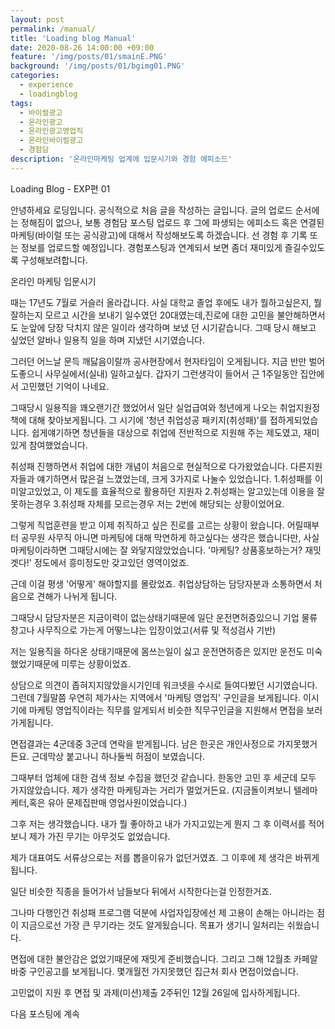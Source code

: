 ```yaml
---
layout: post
permalink: /manual/
title: 'Loading blog Manual'
date: 2020-08-26 14:00:00 +09:00
feature: '/img/posts/01/smainE.PNG'
background: '/img/posts/01/bgimg01.PNG'
categories:
  - experience
  - loadingblog
tags:
  - 바이럴광고
  - 온라인광고
  - 온라인광고영업직
  - 온라인바이럴광고
  - 경험담
description: '온라인마케팅 업계에 입문시기와 경험 에피소드'
---
```

Loading Blog - EXP편 01

안녕하세요 로딩입니다.
공식적으로 처음 글을 작성하는 글입니다.
글의 업로드 순서에는 정해짐이 없으나, 보통 경험담 포스팅 업로드 후 그에 파생되는 에피소드
혹은 연결된 마케팅(바이럴 또는 공식광고)에 대해서 작성해보도록 하겠습니다. 선 경험 후 기록 또는 정보를 업로드할 예정입니다. 경험포스팅과 연계되서 보면 좀더 재미있게 즐길수있도록 구성해보려합니다.


온라인 마케팅 입문시기

때는 17년도 7월로 거슬러 올라갑니다.
사실 대학교 졸업 후에도 내가 뭘하고싶은지, 뭘잘하는지 모르고
시간을 보내기 일수였던 20대였는데,진로에 대한 고민을 불안해하면서도
눈앞에 당장 닥치지 않은 일이라 생각하며 보냈 던 시기같습니다.
그때 당시 해보고 싶었던 알바나 일용직 일을 하며 지냈던 시기였습니다.

그러던 어느날 문득 깨닳음이랄까 공사현장에서 현자타임이 오게됩니다.
지금 반만 벌어도좋으니 사무실에서(실내) 일하고싶다.
갑자기 그런생각이 들어서 근 1주일동안 집안에서 고민했던 기억이 나네요.

그때당시 일용직을 꽤오랜기간 했었어서  일단 실업급여와 청년에게 나오는 취업지원정책에 대해 찾아보게됩니다.
그 시기에 '청년 취업성공 패키지(취성패)'를 접하게되었습니다.
쉽게얘기하면 청년들을 대상으로 취업에 전반적으로 지원해 주는 제도였고, 재미있게 참여했었습니다.

취성패 진행하면서 취업에 대한 개념이 처음으로 현실적으로 다가왔었습니다.
다른지원자들과 얘기하면서 많은걸 느꼈었는데, 크게 3가지로 나눌수 있었습니다.
1.취성패를 이미알고있었고, 이 제도를 효율적으로 활용하던 지원자
2.취성패는 알고있는데 이용을 잘 못하는경우
3.취성패 자체를 모르는경우
저는 2번에 해당되는 상황이었어요.

그렇게 직업훈련을 받고 이제 취직하고 싶은 진로를 고르는 상황이 왔습니다.
어릴때부터 공무원 사무직 아니면 마케팅에 대해 막연하게 하고싶다는 생각은 했습니다만,
사실 마케팅이라하면 그때당시에는 잘 와닿지않았었습니다.
'마케팅? 상품홍보하는거? 재밋겟다!'
정도에서 흥미정도만 갖고있던 영역이었죠.

근데 이걸 평생 '어떻게' 해야할지를 몰랐었죠.
취업상담하는 담당자분과 소통하면서 처음으로 견해가 나뉘게 됩니다.

그때당시 담당자분은 지금이력이 없는상태기때문에 일단 운전면허증있으니 기업 물류창고나 사무직으로 가는게 어떻느냐는 입장이었고(서류 및 적성검사 기반)

저는 일용직을 하다온 상태기때문에 몸쓰는일이 싫고 운전면허증은 있지만 운전도 미숙했었기때문에 미루는 상황이었죠.

상담으로 의견이 좁혀지지않았을시기인데 워크넷을 수시로 들여다봤던 시기였습니다.
그런데 7월말쯤 우연히 제가사는 지역에서 '마케팅 영업직' 구인글을 보게됩니다.
이시기에 마케팅 영업직이라는 직무를 알게되서 비슷한 직무구인글을 지원해서 면접을 보러가게됩니다.

면접결과는 4군데중 3군데 연락을 받게됩니다.  남은 한곳은 개인사정으로 가지못했거든요.
근데막상 붙고나니 하나둘씩 허점이 보였습니다.

그때부터 업체에 대한 검색 정보 수집을 했던것 같습니다. 한동안 고민 후 세군데 모두 가지않았습니다.
제가 생각한 마케팅과는 거리가 멀었거든요. (지금돌이켜보니 텔레마케터,혹은 유아 문제집판매 영업사원이었습니다.)

그후 저는 생각했습니다. 내가 뭘 좋아하고 내가 가지고있는게 뭔지 그 후 이력서를 적어보니
제가 가진 무기는 아무것도 없었습니다.

제가 대표여도 서류상으로는 저를 뽑을이유가 없던거였죠.
그 이후에 제 생각은 바뀌게됩니다.

일단 비슷한 직종을 들어가서 남들보다 뒤에서 시작한다는걸 인정한거죠.

그나마 다행인건 취성패 프로그램 덕분에 사업자입장에선 제 고용이 손해는 아니라는 점이
지금으로선 가장 큰 무기라는 것도 알게됬습니다. 목표가 생기니 일처리는 쉬웠습니다.

면접에 대한 불안감은 없었기때문에 재밋게 준비했습니다.
그리고 그해 12월초 카페알바중 구인공고를 보게됩니다. 몇개월전 가지못했던 집근처 회사 면접이었습니다.

고민없이 지원 후 면접 및 과제(미션)제출 2주뒤인 12월 26일에 입사하게됩니다.

다음 포스팅에 계속
<Now Loading....>
